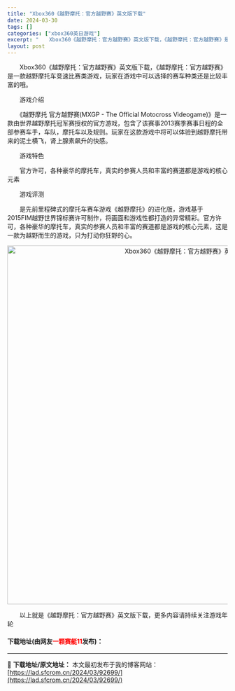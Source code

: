 ```yaml
---
title: "Xbox360《越野摩托：官方越野赛》英文版下载"
date: 2024-03-30
tags: []
categories: ["xbox360英日游戏"]
excerpt: "　　Xbox360《越野摩托：官方越野赛》英文版下载，《越野摩托：官方越野赛》是一款越野摩托车竞速比赛类游戏，玩家在游戏中可以选择的赛车种类还是比较丰富的哦。 　　游戏介绍 　　《越野摩托 官方越野赛(MXGP - The Official Motocross Videogame)》是一款由世界越野&hellip;"
layout: post
---
```


 <p>　　Xbox360《越野摩托：官方越野赛》英文版下载，《越野摩托：官方越野赛》是一款越野摩托车竞速比赛类游戏，玩家在游戏中可以选择的赛车种类还是比较丰富的哦。</p> <p>　　游戏介绍</p> <p>　　《越野摩托 官方越野赛(MXGP - The Official Motocross Videogame)》是一款由世界越野摩托冠军赛授权的官方游戏，包含了该赛事2013赛季赛事日程的全部参赛车手，车队，摩托车以及规则。玩家在这款游戏中将可以体验到越野摩托带来的泥土横飞，肾上腺素飙升的快感。</p> <p>　　游戏特色</p> <p>　　官方许可，各种豪华的摩托车，真实的参赛人员和丰富的赛道都是游戏的核心元素</p> <p>　　游戏评测</p> <p>　　是先前里程碑式的摩托车赛车游戏《越野摩托》的进化版，游戏基于2015FIM越野世界锦标赛许可制作，将画面和游戏性都打造的异常精彩。官方许可，各种豪华的摩托车，真实的参赛人员和丰富的赛道都是游戏的核心元素，这是一款为越野而生的游戏，只为打动你狂野的心。</p> <p align="center"><img align="" border="0" src="https://lad.sfcrom.cn/wp-content/uploads/2024/03/20240330_6607d54c85f16.jpg" width="819" alt="Xbox360《越野摩托：官方越野赛》英文版下载" /></p> <p>　　以上就是《越野摩托：官方越野赛》英文版下载，更多内容请持续关注游戏年轮</p> <p><h4>下载地址(由网友<font color="red">一颗赛艇11</font>发布)：</h4></p> 

---
📖 **下载地址/原文地址：** 本文最初发布于我的博客网站：[https://lad.sfcrom.cn/2024/03/92699/](https://lad.sfcrom.cn/2024/03/92699/)
